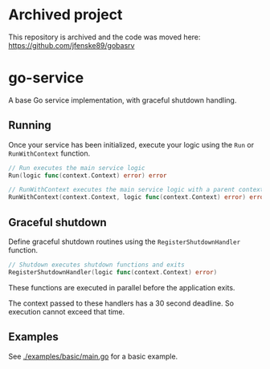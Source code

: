 # Archived project

This repository is archived and the code was moved here: https://github.com/jfenske89/gobasrv

# go-service

A base Go service implementation, with graceful shutdown handling.

## Running

Once your service has been initialized, execute your logic using the `Run` or `RunWithContext` function.

```go
// Run executes the main service logic
Run(logic func(context.Context) error) error

// RunWithContext executes the main service logic with a parent context
RunWithContext(context.Context, logic func(context.Context) error) error
```

## Graceful shutdown

Define graceful shutdown routines using the `RegisterShutdownHandler` function.

```go
// Shutdown executes shutdown functions and exits
RegisterShutdownHandler(logic func(context.Context) error)
```

These functions are executed in parallel before the application exits.

The context passed to these handlers has a 30 second deadline. So execution cannot exceed that time.

## Examples

See [./examples/basic/main.go](./examples/basic/main.go) for a basic example.
